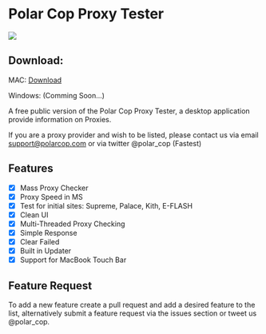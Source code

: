 # Polar Cop Proxy Tester
![][image_ref_cover]
## Download:

MAC: [Download](https://polarcopproxytestserver.rserumadar.now.sh/download/darwin)

Windows: (Comming Soon...)

A free public version of the Polar Cop Proxy Tester, a desktop application provide information on Proxies.

If you are a proxy provider and wish to be listed, please contact us via email support@polarcop.com or via twitter @polar_cop (Fastest)

## Features
- [x] Mass Proxy Checker
- [x] Proxy Speed in MS
- [x] Test for initial sites: Supreme, Palace, Kith, E-FLASH
- [x] Clean UI
- [x] Multi-Threaded Proxy Checking
- [x] Simple Response
- [x] Clear Failed
- [x] Built in Updater
- [x] Support for MacBook Touch Bar

## Feature Request
To add a new feature create a pull request and add a desired feature to the list, alternatively submit a feature request via the issues section or tweet us @polar_cop.

[image_ref_cover]: https://github.com/polarcop/polarcop_proxytester/blob/master/cover.png
